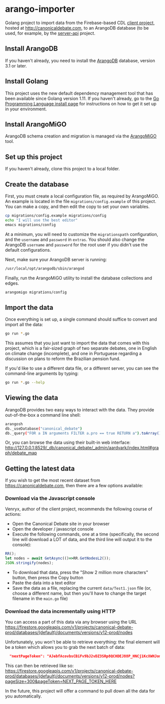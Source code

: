 # arango-importer
Golang project to import data from the Firebase-based CDL [client project](https://github.com/canonical-debate-lab/client), hosted at http://canonicaldebate.com, to an ArangoDB database (to be used, for example, by the [server-api](https://github.com/canonical-debate-lab/server-api) project.

## Install ArangoDB
If you haven't already, you need to install the [ArangoDB](https://arangodb.com/) database, version 3.1 or later.

## Install Golang
This project uses the new default dependency management tool that has been available since Golang version 1.11. If you haven't already, go to the [Go Programming Language install page](https://golang.org/doc/install) for instructions on how to get it set up in your environment.

## Install ArangoMiGO
ArangoDB schema creation and migration is managed via the [ArangoMiGO](https://github.com/deusdat/arangomigo) tool.

## Set up this project
If you haven't already, clone this project to a local folder.

## Create the database
First, you must create a local configuration file, as required by ArangoMiGO. An example is located in the file `migrations/config.example` of this project. You can make a copy, and then edit the copy to set your own variables.

```bash
cp migrations/config.example migrations/config
echo "I will use the best editor"
emacs migrations/config
```

At a minimum, you will need to customize the `migrationspath` configuration, and the `username` and `password` in `extras`. You should also change the ArangoDB `username` and `password` for the root user if you didn't use the default configurations.

Next, make sure your ArangoDB server is running:

```bash
/usr/local/opt/arangodb/sbin/arangod
```

Finally, run the ArangoMiGO utility to install the database collections and edges.

```bash
arangomigo migrations/config
```

## Import the data
Once everything is set up, a single command should suffice to convert and import all the data:

```bash
go run *.go
```

This assumes that you just want to import the data that comes with this project, which is a fair-sized graph of two separate debates, one in English on climate change (incomplete), and one in Portuguese regarding a discussion on plans to reform the Brazilian pension fund.

If you'd like to use a different data file, or a different server, you can see the command-line arguments by typing:

```bash
go run *.go --help
```

## Viewing the data
ArangoDB provides two easy ways to interact with the data. They provide out-of-the-box a command line shell:

```bash
arangosh
db._useDatabase("canonical_debate")
db._query("FOR a IN arguments FILTER a.pro == true RETURN a").toArray()
```

Or, you can browse the data using their built-in web interface: http://127.0.0.1:8529/_db/canonical_debate/_admin/aardvark/index.html#graph/debate_map

## Getting the latest data
If you wish to get the most recent dataset from https://canonicaldebate.com, then there are a few options available:

### Download via the Javascript console

Venryx, author of the client project, recommends the following course of actions:

- Open the Canonical Debate site in your browser
- Open the developer / javascript console
- Execute the following commands, one at a time (specifically, the second line will download a LOT of data, and the third line will output it to the console):

```javascript
RR();
let nodes = await GetAsync(()=>RR.GetNodesL2());
JSON.stringify(nodes);
```

- To download that data, press the "Show 2 million more characters" button, then press the Copy button
- Paste the data into a text editor
- Save the data as a file, replacing the current `data/Test1.json` file (or, choose a different name, but then you'll have to change the target filename in the `main.go` file)

### Download the data incrementally using HTTP
You can access a part of this data via any browser using the URL https://firestore.googleapis.com/v1/projects/canonical-debate-prod/databases/(default)/documents/versions/v12-prod/nodes

Unfortunately, you won't be able to retrieve everything: the final element will be a token which allows you to grab the next batch of data:

```json
  "nextPageToken": "AJebfAcovbsCBiFv9bJ2vDZ3SRp8QCHDEJ88P_HNCj1KcXWHJomwWh24E9y1Kwwess-b5CvvIgqNBqYnZE1KKJq2LEyNf36xbAA29VtZtMCy5TTPta5m8DvPKTOHy-nxQKLlSrUseE0CilkDNxj4X4W638-5DpxAkAlW0EDo"
```

This can then be retrieved like so: https://firestore.googleapis.com/v1/projects/canonical-debate-prod/databases/(default)/documents/versions/v12-prod/nodes?pageSize=300&pageToken=NEXT_PAGE_TOKEN_HERE

In the future, this project will offer a command to pull down all the data for you automatically.
